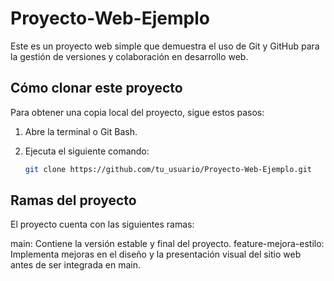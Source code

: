 # Proyecto-Web-Ejemplo


Este es un proyecto web simple que demuestra el uso de Git y GitHub para la gestión de versiones y colaboración en desarrollo web.

## Cómo clonar este proyecto

Para obtener una copia local del proyecto, sigue estos pasos:

1. Abre la terminal o Git Bash.
2. Ejecuta el siguiente comando:

   ```bash
   git clone https://github.com/tu_usuario/Proyecto-Web-Ejemplo.git

## Ramas del proyecto
El proyecto cuenta con las siguientes ramas:

main: Contiene la versión estable y final del proyecto.
feature-mejora-estilo: Implementa mejoras en el diseño y la presentación visual del sitio web antes de ser integrada en main.
